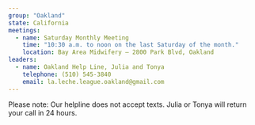 ```yaml
---
group: "Oakland"
state: California
meetings:
  - name: Saturday Monthly Meeting
    time: "10:30 a.m. to noon on the last Saturday of the month."
    location: Bay Area Midwifery – 2800 Park Blvd, Oakland
leaders:
  - name: Oakland Help Line, Julia and Tonya
    telephone: (510) 545-3840
    email: la.leche.league.oakland@gmail.com
---
```

Please note: Our helpline does not accept texts. Julia or Tonya will return your call in 24 hours.